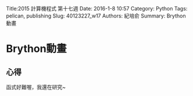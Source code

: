 Title:2015 計算機程式 第十七週
Date: 2016-1-8 10:57
Category: Python
Tags: pelican, publishing
Slug: 40123227_w17
Authors: 紀培俞
Summary: Brython動畫
                    
                
            
                
Brython動畫
==========
<!-- 導入 brython.js -->

<script type="text/javascript" src="http://brython.info/src/brython_dist.js"></script>

<!-- 啟動 brython() -->

<script>
window.onload=function(){
brython(1);
}
</script>

<!-- 以下利用 Brython 程式執行繪圖 -->

<canvas id="plotarea" width="600" height="400"></canvas>

<script type="text/python3">
# 導入 browser 模組中的 document, 並設為 doc 變數
from browser import document as doc

# 導入數學模組
import math

# 產生各小球的亂數速度用
import random

# 導入 browser 中的計時器, 建立動畫用
import browser.timer

# 準備繪圖畫布
canvas = doc["plotarea"]
ctx = canvas.getContext("2d")

# 取畫布的寬與高度
width = canvas.width
height = canvas.height

n = 15
# 已知數列內容個數, 先分別與 None 對應
x = [None]*n
y = [None]*n
vy = [None]*n
vx = [None]*n
# 重力加速度, Y 方向向下為正
g = 0.1
# 空氣的黏滯阻尼係數
cor = 0.7 
# 球的彈力係數
fr = 0.95
# 球的半徑
r = 4

for i in range(n):
    x[i] = 300
    y[i] = 100
    # random.random() 將會產生介於 0 與 1 的浮點亂數
    vx[i] = 2*(random.random()-.5)
    vy[i] = 2*(random.random()-.5)

# 更新第 i 球 Y 座標的運算邏輯
def updateY(i):
    if ((y[i]+r) < height):
        #y = height
        vy[i] += g
    else:
        vy[i] = -vy[i]*cor
        vx[i] *= fr
    y[i] += vy[i]
    if ((y[i]+r) > height):
        y[i] = height-r

# 更新第 i 球 X 座標的運算邏輯
def updateX(i):
    if ((x[i]+r) >= width or (x[i]-r) <= 0):
        vx[i] = -vx[i]*cor
    x[i] += vx[i]
    if ((x[i]+r) > width):
        x[i] = width-r
    elif ((x[i]-r) < 0):
        x[i] = r

# 畫圓函式
def circle(x,y,r):
    ctx.beginPath()
    ctx.arc(x, y, r, 0, math.pi*2, True)
    ctx.fill()

# 寫字函式
def text(s):
    ctx.fillStyle = "#ff0000"
    ctx.font = "30px sans-serif"
    ctx.textBaseline = "bottom"
    ctx.fillText(s,0,height)

# 每隔特定時間, 進行動畫繪製
def animate():
    # 刷新畫布
    ctx.clearRect(0, 0, width, height)
    # 逐一重新繪製小球
    ctx.fillStyle = "#000000"
    for i in range(n):
        updateY(i)
        updateX(i)
        circle(x[i],y[i],r)

text("Click me!")

# 畫布點擊後執行的函式
def on_canvas_click(ev):
    browser.timer.set_interval(animate,0)

# 只要使用者點擊在畫布上任何地方, 即執行 on_canvas_click 函式
canvas.bind('click', on_canvas_click, False)
</script>
                            
                            
                            
                            
心得
-------
                        
                        
                        
函式好難喔，我還在研究~




